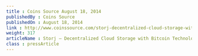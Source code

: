 ```yaml
---
title : Coins Source August 18, 2014
publishedBy : Coins Source
publishedOn : August 18, 2014
link : http://www.coinssource.com/storj-decentralized-cloud-storage-with-bitcoin-technology
weight: 317
articleName : Storj – Decentralized Cloud Storage with Bitcoin Technology
class : pressArticle
---
```

